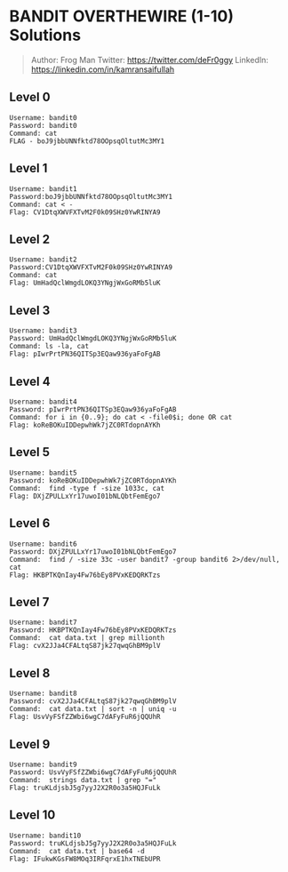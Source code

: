 # BANDIT OVERTHEWIRE (1-10) Solutions
> Author: Frog Man
> Twitter: https://twitter.com/deFr0ggy
> LinkedIn: https://linkedin.com/in/kamransaifullah

## Level 0
```
Username: bandit0
Password: bandit0
Command: cat
FLAG - boJ9jbbUNNfktd78OOpsqOltutMc3MY1
```

## Level 1
```
Username: bandit1
Password:boJ9jbbUNNfktd78OOpsqOltutMc3MY1
Command: cat < -
Flag: CV1DtqXWVFXTvM2F0k09SHz0YwRINYA9
```

## Level 2
```
Username: bandit2
Password:CV1DtqXWVFXTvM2F0k09SHz0YwRINYA9
Command: cat
Flag: UmHadQclWmgdLOKQ3YNgjWxGoRMb5luK
```

## Level 3
```
Username: bandit3
Password: UmHadQclWmgdLOKQ3YNgjWxGoRMb5luK
Command: ls -la, cat
Flag: pIwrPrtPN36QITSp3EQaw936yaFoFgAB
```

## Level 4
```
Username: bandit4
Password: pIwrPrtPN36QITSp3EQaw936yaFoFgAB
Command: for i in {0..9}; do cat < -file0$i; done OR cat
Flag: koReBOKuIDDepwhWk7jZC0RTdopnAYKh
```

## Level 5
```
Username: bandit5
Password: koReBOKuIDDepwhWk7jZC0RTdopnAYKh
Command:  find -type f -size 1033c, cat
Flag: DXjZPULLxYr17uwoI01bNLQbtFemEgo7
```

## Level 6
```
Username: bandit6
Password: DXjZPULLxYr17uwoI01bNLQbtFemEgo7
Command:  find / -size 33c -user bandit7 -group bandit6 2>/dev/null, cat
Flag: HKBPTKQnIay4Fw76bEy8PVxKEDQRKTzs
```

## Level 7
```
Username: bandit7
Password: HKBPTKQnIay4Fw76bEy8PVxKEDQRKTzs
Command:  cat data.txt | grep millionth
Flag: cvX2JJa4CFALtqS87jk27qwqGhBM9plV
```

## Level 8
```
Username: bandit8
Password: cvX2JJa4CFALtqS87jk27qwqGhBM9plV    
Command:  cat data.txt | sort -n | uniq -u
Flag: UsvVyFSfZZWbi6wgC7dAFyFuR6jQQUhR
```

## Level 9
```
Username: bandit9
Password: UsvVyFSfZZWbi6wgC7dAFyFuR6jQQUhR    
Command:  strings data.txt | grep "="
Flag: truKLdjsbJ5g7yyJ2X2R0o3a5HQJFuLk
```

## Level 10
```
Username: bandit10
Password: truKLdjsbJ5g7yyJ2X2R0o3a5HQJFuLk    
Command:  cat data.txt | base64 -d
Flag: IFukwKGsFW8MOq3IRFqrxE1hxTNEbUPR
```